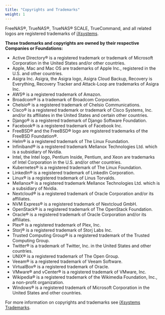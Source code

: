 ```yaml
---
title: "Copyrights and Trademarks"
weight: 1
---
```


FreeNAS®, TrueNAS®, TrueNAS® SCALE, TrueCommand, and all related logos are registered trademarks of [iXsystems](https://www.ixsystems.com/).

**These trademarks and copyrights are owned by their respective Companies or Foundations:**

* Active Directory® is a registered trademark or trademark of Microsoft Corporation in the United States and/or other countries.
* Apple, Mac and Mac OS are trademarks of Apple Inc., registered in the U.S. and other countries.
* Asigra Inc. Asigra, the Asigra logo, Asigra Cloud Backup, Recovery is Everything, Recovery Tracker and Attack-Loop are trademarks of Asigra Inc.
* AWS® is a registered trademark of Amazon.
* Broadcom® is a trademark of Broadcom Corporation.
* Chelsio® is a registered trademark of Chelsio Communications.
* Cisco® is a registered trademark or trademark of Cisco Systems, Inc. and/or its affiliates in the United States and certain other countries.
* Django® is a registered trademark of Django Software Foundation.
* Facebook® is a registered trademark of Facebook Inc.
* FreeBSD® and the FreeBSD® logo are registered trademarks of the FreeBSD Foundation®.
* Helm® is a registered trademark of The Linux Foundation.
* Infiniband® is a registered trademark Mellanox Technologies Ltd. which is a subsidiary of Nvidia.
* Intel, the Intel logo, Pentium Inside, Pentium, and Xeon are trademarks of Intel Corporation in the U.S. and/or other countries.
* Kubernetes® is a registered trademark of The Linux Foundation.
* LinkedIn® is a registered trademark of LinkedIn Corporation.
* Linux® is a registered trademark of Linus Torvalds.
* Mellanox® is a registered trademark Mellanox Technologies Ltd. which is a subsidiary of Nvidia.
* Nextcloud® is a registered trademark of Oracle Corporation and/or its affiliates.
* NVM Express® is a registered trademark of Nextcloud GmbH.
* OpenStack® is a registered trademark of The OpenStack Foundation.
* Oracle® is a registered trademark of Oracle Corporation and/or its affiliates.
* Plex® is a registered trademark of Plex, Inc.
* Storj® is a registered trademark of Storj Labs Inc.
* Trusted Computing Group® is a registered trademark of the Trusted Computing Group.
* Twitter® is a trademark of Twitter, Inc. in the United States and other countries.
* UNIX® is a registered trademark of The Open Group.
* Veeam® is a registered trademark of Veeam Software.
* VirtualBox® is a registered trademark of Oracle.
* VMware® and vCenter® is a registered trademark of VMware, Inc.
* Wikipedia® is a registered trademark of the Wikimedia Foundation, Inc., a non-profit organization.
* Windows® is a registered trademark of Microsoft Corporation in the United States and other countries.

For more information on copyrights and trademarks see [iXsystems Trademarks](https://www.ixsystems.com/trademarks/).